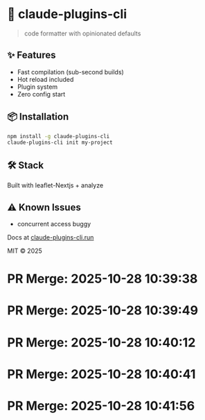 # 🚀 claude-plugins-cli

> code formatter with opinionated defaults

## ✨ Features

- Fast compilation (sub-second builds)
- Hot reload included
- Plugin system
- Zero config start

## 📦 Installation

```bash
npm install -g claude-plugins-cli
claude-plugins-cli init my-project
```

## 🛠️ Stack

Built with leaflet-Nextjs + analyze

## ⚠️ Known Issues

- concurrent access buggy

Docs at [claude-plugins-cli.run](https://claude-plugins-cli.run)

MIT © 2025

# PR Merge: 2025-10-28 10:39:38

# PR Merge: 2025-10-28 10:39:49

# PR Merge: 2025-10-28 10:40:12

# PR Merge: 2025-10-28 10:40:41

# PR Merge: 2025-10-28 10:41:56
